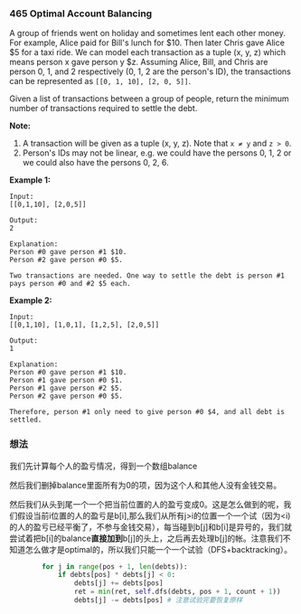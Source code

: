 ### 465 Optimal Account Balancing

A group of friends went on holiday and sometimes lent each other money. For example, Alice paid for Bill's lunch for $10. Then later Chris gave Alice $5 for a taxi ride. We can model each transaction as a tuple (x, y, z) which means person x gave person y $z. Assuming Alice, Bill, and Chris are person 0, 1, and 2 respectively (0, 1, 2 are the person's ID), the transactions can be represented as `[[0, 1, 10], [2, 0, 5]]`.

Given a list of transactions between a group of people, return the minimum number of transactions required to settle the debt.

**Note:**

1. A transaction will be given as a tuple (x, y, z). Note that `x ≠ y` and `z > 0`.
2. Person's IDs may not be linear, e.g. we could have the persons 0, 1, 2 or we could also have the persons 0, 2, 6.



**Example 1:**

```
Input:
[[0,1,10], [2,0,5]]

Output:
2

Explanation:
Person #0 gave person #1 $10.
Person #2 gave person #0 $5.

Two transactions are needed. One way to settle the debt is person #1 pays person #0 and #2 $5 each.
```



**Example 2:**

```
Input:
[[0,1,10], [1,0,1], [1,2,5], [2,0,5]]

Output:
1

Explanation:
Person #0 gave person #1 $10.
Person #1 gave person #0 $1.
Person #1 gave person #2 $5.
Person #2 gave person #0 $5.

Therefore, person #1 only need to give person #0 $4, and all debt is settled.
```

### 想法

我们先计算每个人的盈亏情况，得到一个数组balance

然后我们删掉balance里面所有为0的项，因为这个人和其他人没有金钱交易。

然后我们从头到尾一个一个把当前位置的人的盈亏变成0。这是怎么做到的呢，我们假设当前i位置的人的盈亏是b[i],那么我们从所有j>i的位置一个一个试（因为<i)的人的盈亏已经平衡了，不参与金钱交易），每当碰到b[j]和b[i]是异号的，我们就尝试着把b[i]的balance**直接加到**b[j]的头上，之后再去处理b[j]的帐。注意我们不知道怎么做才是optimal的，所以我们只能一个一个试验（DFS+backtracking）。

```python
        for j in range(pos + 1, len(debts)):
            if debts[pos] * debts[j] < 0:
                debts[j] += debts[pos]
                ret = min(ret, self.dfs(debts, pos + 1, count + 1))
                debts[j] -= debts[pos] # 注意试验完要恢复原样
```

